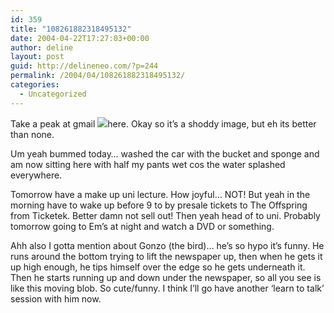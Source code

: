 ```yaml
---
id: 359
title: "108261882318495132"
date: 2004-04-22T17:27:03+00:00
author: deline
layout: post
guid: http://delineneo.com/?p=244
permalink: /2004/04/108261882318495132/
categories:
  - Uncategorized
---
```

Take a peak at gmail ![](http://img24.photobucket.com/albums/v72/deline/web_stuff/gmail.gif)here</img>. Okay so it&#8217;s a shoddy image, but eh its better than none.

Um yeah bummed today&#8230; washed the car with the bucket and sponge and am now sitting here with half my pants wet cos the water splashed everywhere.

Tomorrow have a make up uni lecture. How joyful&#8230; NOT! But yeah in the morning have to wake up before 9 to by presale tickets to The Offspring from Ticketek. Better damn not sell out! Then yeah head of to uni. Probably tomorrow going to Em&#8217;s at night and watch a DVD or something.

Ahh also I gotta mention about Gonzo (the bird)&#8230; he&#8217;s so hypo it&#8217;s funny. He runs around the bottom trying to lift the newspaper up, then when he gets it up high enough, he tips himself over the edge so he gets underneath it. Then he starts running up and down under the newspaper, so all you see is like this moving blob. So cute/funny. I think I&#8217;ll go have another &#8216;learn to talk&#8217; session with him now.
